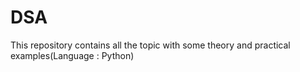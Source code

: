 # DSA
This repository contains all the topic with some theory and practical examples(Language : Python)
